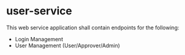 # user-service
This web service application shall contain endpoints for the following:
- Login Management
- User Management (User/Approver/Admin)

